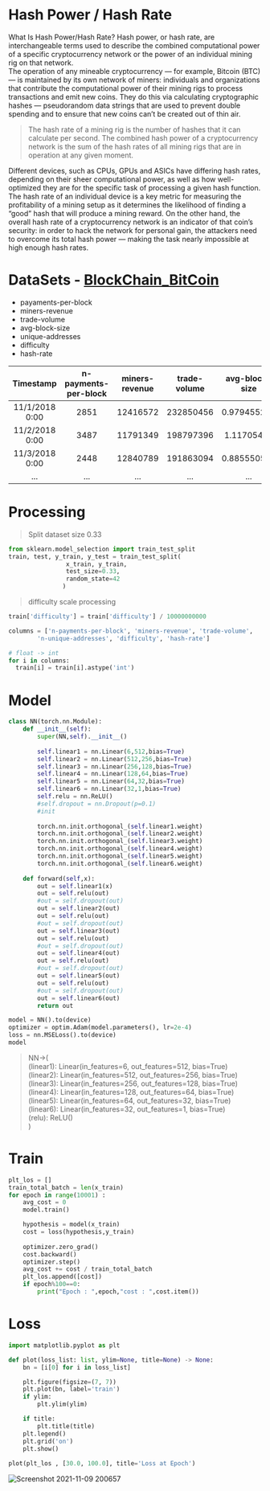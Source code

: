 # Hash Power / Hash Rate
What Is Hash Power/Hash Rate?
Hash power, or hash rate, are interchangeable terms used to describe the combined computational power of a specific cryptocurrency network or the power of an individual mining rig on that network.  
The operation of any mineable cryptocurrency — for example, Bitcoin (BTC) — is maintained by its own network of miners: individuals and organizations that contribute the computational power of their mining rigs to process transactions and emit new coins.  They do this via calculating cryptographic hashes — pseudorandom data strings that are used to prevent double spending and to ensure that new coins can’t be created out of thin air.  
>The hash rate of a mining rig is the number of hashes that it can calculate per second. The combined hash power of a cryptocurrency network is the sum of the hash rates of all mining rigs that are in operation at any given moment.

Different devices, such as CPUs, GPUs and ASICs have differing hash rates, depending on their sheer computational power, as well as how well-optimized they are for the specific task of processing a given hash function.
The hash rate of an individual device is a key metric for measuring the profitability of a mining setup as it determines the likelihood of finding a “good” hash that will produce a mining reward. 
On the other hand, the overall hash rate of a cryptocurrency network is an indicator of that coin’s security: in order to hack the network for personal gain, the attackers need to overcome its total hash power — making the task nearly impossible at high enough hash rates.

# DataSets - [BlockChain_BitCoin](https://www.blockchain.com/charts)
- payaments-per-block
- miners-revenue
- trade-volume
- avg-block-size
- unique-addresses
- difficulty
- hash-rate

|Timestamp|n-payments-per-block|miners-revenue|trade-volume|avg-block-size|n-unique-addresses|difficulty|hash-rate|
|:-:|:-:|:-:|:-:|:-:|:-:|:-:|:-:|
|11/1/2018 0:00|2851|12416572|232850456|0.979455208|505058|7.18E+12|51977956|
|11/2/2018 0:00|3487|11791349|198797396|1.11705493|565269|7.18E+12|52845282|
|11/3/2018 0:00|2448|12840789|191863094|0.885550503|453208|7.18E+12|52846859|
|...|...|...|...|...|...|...|...|

# Processing

> Split dataset size 0.33
```python
from sklearn.model_selection import train_test_split
train, test, y_train, y_test = train_test_split(
                x_train, y_train,
                test_size=0.33, 
                random_state=42
               )
```

> difficulty scale processing
```python
train['difficulty'] = train['difficulty'] / 10000000000

columns = ['n-payments-per-block', 'miners-revenue', 'trade-volume',
        'n-unique-addresses', 'difficulty', 'hash-rate']

# float -> int
for i in columns:
  train[i] = train[i].astype('int')
```


# Model
```python
class NN(torch.nn.Module):
    def __init__(self):
        super(NN,self).__init__()
        
        self.linear1 = nn.Linear(6,512,bias=True)
        self.linear2 = nn.Linear(512,256,bias=True)
        self.linear3 = nn.Linear(256,128,bias=True)
        self.linear4 = nn.Linear(128,64,bias=True)
        self.linear5 = nn.Linear(64,32,bias=True)
        self.linear6 = nn.Linear(32,1,bias=True)
        self.relu = nn.ReLU()
        #self.dropout = nn.Dropout(p=0.1)
        #init
        
        torch.nn.init.orthogonal_(self.linear1.weight)
        torch.nn.init.orthogonal_(self.linear2.weight)
        torch.nn.init.orthogonal_(self.linear3.weight)
        torch.nn.init.orthogonal_(self.linear4.weight)
        torch.nn.init.orthogonal_(self.linear5.weight)
        torch.nn.init.orthogonal_(self.linear6.weight)
        
    def forward(self,x):
        out = self.linear1(x)
        out = self.relu(out)
        #out = self.dropout(out)
        out = self.linear2(out)
        out = self.relu(out)
        #out = self.dropout(out)
        out = self.linear3(out)
        out = self.relu(out)
        #out = self.dropout(out)
        out = self.linear4(out)
        out = self.relu(out)
        #out = self.dropout(out)
        out = self.linear5(out)
        out = self.relu(out)
        #out = self.dropout(out)
        out = self.linear6(out)
        return out

model = NN().to(device)
optimizer = optim.Adam(model.parameters(), lr=2e-4)
loss = nn.MSELoss().to(device)
model
```
>NN->(  
>  (linear1): Linear(in_features=6, out_features=512, bias=True)  
>  (linear2): Linear(in_features=512, out_features=256, bias=True)  
>  (linear3): Linear(in_features=256, out_features=128, bias=True)  
>  (linear4): Linear(in_features=128, out_features=64, bias=True)  
>  (linear5): Linear(in_features=64, out_features=32, bias=True)  
>  (linear6): Linear(in_features=32, out_features=1, bias=True)  
>  (relu): ReLU()  
>)  


# Train
```python
plt_los = []
train_total_batch = len(x_train)
for epoch in range(10001) : 
    avg_cost = 0
    model.train()

    hypothesis = model(x_train) 
    cost = loss(hypothesis,y_train) 
    
    optimizer.zero_grad() 
    cost.backward()
    optimizer.step() 
    avg_cost += cost / train_total_batch
    plt_los.append([cost])
    if epoch%100==0:  
        print("Epoch : ",epoch,"cost : ",cost.item())
```

# Loss
```python
import matplotlib.pyplot as plt

def plot(loss_list: list, ylim=None, title=None) -> None:
    bn = [i[0] for i in loss_list]

    plt.figure(figsize=(7, 7))
    plt.plot(bn, label='train')
    if ylim:
        plt.ylim(ylim)

    if title:
        plt.title(title)
    plt.legend()
    plt.grid('on')
    plt.show()
 
plot(plt_los , [30.0, 100.0], title='Loss at Epoch')
```
![Screenshot 2021-11-09 200657](https://user-images.githubusercontent.com/82564045/140913381-682d9dfc-4070-4355-aebd-259f1a0ba9b1.gif)
